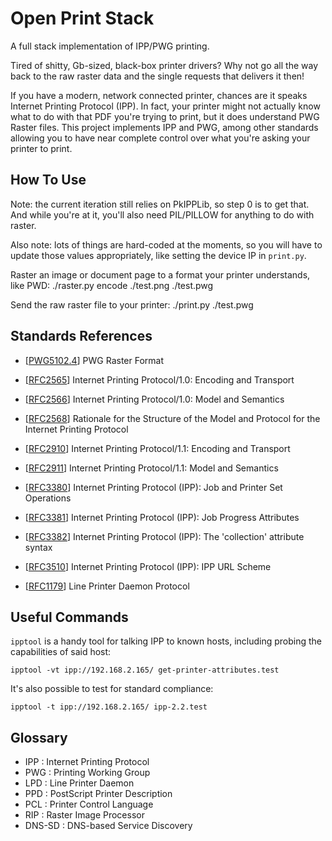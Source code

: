 # Open Print Stack

A full stack implementation of IPP/PWG printing.

Tired of shitty, Gb-sized, black-box printer drivers?
Why not go all the way back to the raw raster data and the single requests that
delivers it then!

If you have a modern, network connected printer, chances are it speaks Internet
Printing Protocol (IPP).
In fact, your printer might not actually know what to do with that PDF you're
trying to print, but it does understand PWG Raster files.
This project implements IPP and PWG, among other standards allowing you to have
near complete control over what you're asking your printer to print.


## How To Use

Note: the current iteration still relies on PkIPPLib, so step 0 is to get that.
And while you're at it, you'll also need PIL/PILLOW for anything to do with
raster.

Also note: lots of things are hard-coded at the moments, so you will have to
update those values appropriately, like setting the device IP in `print.py`.

Raster an image or document page to a format your printer understands, like PWD:
    ./raster.py encode ./test.png ./test.pwg

Send the raw raster file to your printer:
    ./print.py ./test.pwg


## Standards References

- [[PWG5102.4](https://ftp.pwg.org/pub/pwg/candidates/cs-ippraster10-20120420-5102.4.pdf)]
    PWG Raster Format

- [[RFC2565](https://tools.ietf.org/html/rfc2565)]
    Internet Printing Protocol/1.0: Encoding and Transport

- [[RFC2566](https://tools.ietf.org/html/rfc2566)]
    Internet Printing Protocol/1.0: Model and Semantics

- [[RFC2568](https://tools.ietf.org/html/rfc2568)]
    Rationale for the Structure of the Model and Protocol for the Internet
    Printing Protocol

- [[RFC2910](https://tools.ietf.org/html/rfc2910)]
    Internet Printing Protocol/1.1: Encoding and Transport

- [[RFC2911](https://tools.ietf.org/html/rfc2911)]
    Internet Printing Protocol/1.1: Model and Semantics

- [[RFC3380](https://tools.ietf.org/html/rfc3380)]
    Internet Printing Protocol (IPP): Job and Printer Set Operations

- [[RFC3381](https://tools.ietf.org/html/RFC3381)]
    Internet Printing Protocol (IPP): Job Progress Attributes

- [[RFC3382](https://tools.ietf.org/html/RFC3382)]
    Internet Printing Protocol (IPP): The 'collection' attribute syntax

- [[RFC3510](https://tools.ietf.org/html/RFC3510)]
    Internet Printing Protocol (IPP): IPP URL Scheme

- [[RFC1179](https://tools.ietf.org/html/rfc1179)]
    Line Printer Daemon Protocol


## Useful Commands

`ipptool` is a handy tool for talking IPP to known hosts, including probing the
capabilities of said host:

    ipptool -vt ipp://192.168.2.165/ get-printer-attributes.test

It's also possible to test for standard compliance:

    ipptool -t ipp://192.168.2.165/ ipp-2.2.test


## Glossary

- IPP : Internet Printing Protocol
- PWG : Printing Working Group
- LPD : Line Printer Daemon
- PPD : PostScript Printer Description
- PCL : Printer Control Language
- RIP : Raster Image Processor
- DNS-SD : DNS-based Service Discovery
